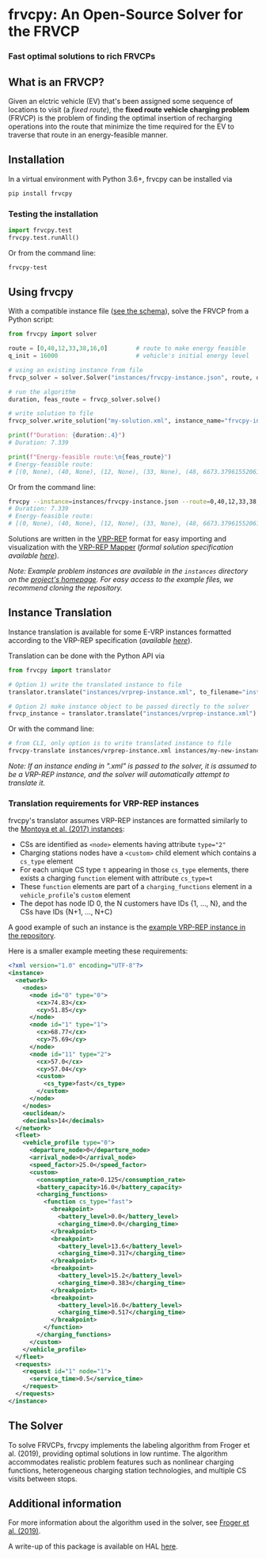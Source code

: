 # frvcpy: An Open-Source Solver for the FRVCP

### Fast optimal solutions to rich FRVCPs

## What is an FRVCP?

Given an elctric vehicle (EV) that's been assigned some sequence of locations to visit (a _fixed route_), the __fixed route vehicle charging problem__ (FRVCP) is the problem of finding the optimal insertion of recharging operations into the route that minimize the time required for the EV to traverse that route in an energy-feasible manner.

## Installation

In a virtual environment with Python 3.6+, frvcpy can be installed via

```bash
pip install frvcpy
```

### Testing the installation

```python
import frvcpy.test
frvcpy.test.runAll()
```

Or from the command line:

```bash
frvcpy-test
```

## Using frvcpy

With a compatible instance file ([see the schema](https://github.com/e-VRO/frvcpy/blob/master/instances/frvcpy-instance.schema.json)), solve the FRVCP from a Python script:

```python
from frvcpy import solver

route = [0,40,12,33,38,16,0]        # route to make energy feasible
q_init = 16000                      # vehicle's initial energy level

# using an existing instance from file
frvcp_solver = solver.Solver("instances/frvcpy-instance.json", route, q_init)

# run the algorithm
duration, feas_route = frvcp_solver.solve()

# write solution to file
frvcp_solver.write_solution("my-solution.xml", instance_name="frvcpy-instance")

print(f"Duration: {duration:.4}")
# Duration: 7.339

print(f"Energy-feasible route:\n{feas_route}")
# Energy-feasible route:
# [(0, None), (40, None), (12, None), (33, None), (48, 6673.379615520617), (38, None), (16, None), (0, None)]
```

Or from the command line:

```bash
frvcpy --instance=instances/frvcpy-instance.json --route=0,40,12,33,38,16,0 --qinit=16000 --output=my-solution.xml
# Duration: 7.339
# Energy-feasible route:
# [(0, None), (40, None), (12, None), (33, None), (48, 6673.379615520617), (38, None), (16, None), (0, None)]
```

Solutions are written in the [VRP-REP](http://www.vrp-rep.org/) format for easy importing and visualization with the [VRP-REP Mapper](https://vrp-rep.github.io/mapper/) (_formal solution specification available [here](http://www.vrp-rep.org/resources.html)_).

_Note: Example problem instances are available in the `instances` directory on the [project's homepage](https://github.com/e-VRO/frvcpy/). For easy access to the example files, we recommend cloning the repository._

## Instance Translation

Instance translation is available for some E-VRP instances formatted according to the VRP-REP specification (_available [here](http://www.vrp-rep.org/resources.html)_).

Translation can be done with the Python API via

```python
from frvcpy import translator

# Option 1) write the translated instance to file
translator.translate("instances/vrprep-instance.xml", to_filename="instances/my-new-instance.json")

# Option 2) make instance object to be passed directly to the solver
frvcp_instance = translator.translate("instances/vrprep-instance.xml")
```

Or with the command line:

```bash
# from CLI, only option is to write translated instance to file
frvcpy-translate instances/vrprep-instance.xml instances/my-new-instance.json
```

_Note: If an instance ending in ".xml" is passed to the solver, it is assumed to be a VRP-REP instance, and the solver will automatically attempt to translate it._

### Translation requirements for VRP-REP instances

frvcpy's translator assumes VRP-REP instances are formatted similarly to the [Montoya et al. (2017) instances](http://vrp-rep.org/datasets/item/2016-0020.html):

- CSs are identified as `<node>` elements having attribute `type="2"`
- Charging stations nodes have a `<custom>` child element which contains a `cs_type` element
- For each unique CS type `t` appearing in those `cs_type` elements, there exists a charging `function` element with attribute `cs_type=t`
- These `function` elements are part of a `charging_functions` element in a `vehicle_profile`'s `custom` element
- The depot has node ID 0, the N customers have IDs {1, ..., N}, and the CSs have IDs {N+1, ..., N+C}

A good example of such an instance is the [example VRP-REP instance in the repository](https://github.com/e-VRO/frvcpy/blob/master/instances/vrprep-instance.xml).

Here is a smaller example meeting these requirements:

```xml
<?xml version="1.0" encoding="UTF-8"?>
<instance>
  <network>
    <nodes>
      <node id="0" type="0">
        <cx>74.83</cx>
        <cy>51.85</cy>
      </node>
      <node id="1" type="1">
        <cx>68.77</cx>
        <cy>75.69</cy>
      </node>
      <node id="11" type="2">
        <cx>57.0</cx>
        <cy>57.04</cy>
        <custom>
          <cs_type>fast</cs_type>
        </custom>
      </node>
    </nodes>
    <euclidean/>
    <decimals>14</decimals>
  </network>
  <fleet>
    <vehicle_profile type="0">
      <departure_node>0</departure_node>
      <arrival_node>0</arrival_node>
      <speed_factor>25.0</speed_factor>
      <custom>
        <consumption_rate>0.125</consumption_rate>
        <battery_capacity>16.0</battery_capacity>
        <charging_functions>
          <function cs_type="fast">
            <breakpoint>
              <battery_level>0.0</battery_level>
              <charging_time>0.0</charging_time>
            </breakpoint>
            <breakpoint>
              <battery_level>13.6</battery_level>
              <charging_time>0.317</charging_time>
            </breakpoint>
            <breakpoint>
              <battery_level>15.2</battery_level>
              <charging_time>0.383</charging_time>
            </breakpoint>
            <breakpoint>
              <battery_level>16.0</battery_level>
              <charging_time>0.517</charging_time>
            </breakpoint>
          </function>
        </charging_functions>
      </custom>
    </vehicle_profile>
  </fleet>
  <requests>
    <request id="1" node="1">
      <service_time>0.5</service_time>
    </request>
  </requests>
</instance>
```

## The Solver

To solve FRVCPs, frvcpy implements the labeling algorithm from Froger et al. (2019), providing optimal solutions in low runtime. The algorithm accommodates realistic problem features such as nonlinear charging functions, heterogeneous charging station technologies, and multiple CS visits between stops.

## Additional information

For more information about the algorithm used in the solver, see [Froger et al. (2019)](https://www.sciencedirect.com/science/article/abs/pii/S0305054818303253).

A write-up of this package is available on HAL [here](https://hal.archives-ouvertes.fr/hal-02496381).
